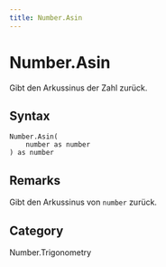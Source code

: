 ```yaml
---
title: Number.Asin
---
```


# Number.Asin


Gibt den Arkussinus der Zahl zurück.


## Syntax

```powerquery
Number.Asin(
    number as number
) as number
```


## Remarks

Gibt den Arkussinus von <code>number</code> zurück.



## Category
Number.Trigonometry
